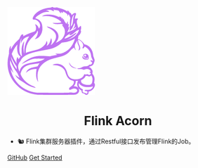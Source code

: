![logo](assets/images/logo.png)

<h1 align="center" style="font-weight: bold">
    Flink Acorn
</h1>

- 🐿️ Flink集群服务器插件，通过Restful接口发布管理Flink的Job。

<div class="buttons">
  <a href="https://github.com/ispong/flink-acorn/" target="_blank"><span>GitHub</span></a>
  <a href="#/README"><span>Get Started</span></a>
</div>
